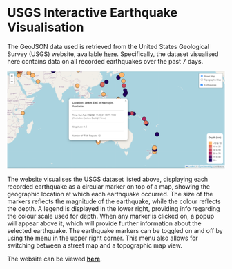 # USGS Interactive Earthquake Visualisation  
  
The GeoJSON data used is retrieved from the United States Geological Survey (USGS) website, available [here](https://earthquake.usgs.gov/earthquakes/feed/v1.0/geojson.php). Specifically, the dataset visualised here contains data on all recorded earthquakes over the past 7 days.  
  
<img src= "Leaflet-Part-1/static/earthquake_map.png"/>
  
The website visualises the USGS dataset listed above, displaying each recorded earthquake as a circular marker on top of a map, showing the geographic location at which each earthquake occurred. The size of the markers reflects the magnitude of the earthquake, while the colour reflects the depth. A legend is displayed in the lower right, providing info regarding the colour scale used for depth. When any marker is clicked on, a popup will appear above it, which will provide further information about the selected earthquake. The earthquake markers can be toggled on and off by using the menu in the upper right corner. This menu also allows for switching between a street map and a topographic map view.  
  
The website can be viewed **[here](https://frankms3.github.io/Earthquake-Visualisation/)**.  
